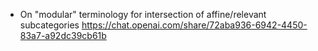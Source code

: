 - On "modular" terminology for intersection of affine/relevant subcategories https://chat.openai.com/share/72aba936-6942-4450-83a7-a92dc39cb61b